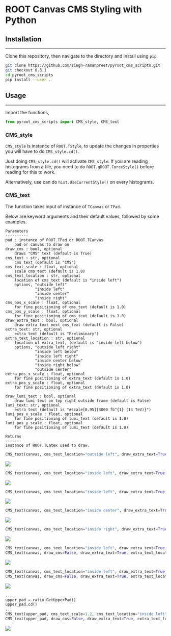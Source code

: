 # ROOT Canvas CMS Styling with Python

## Installation
----------------
Clone this repository, then navigate to the directory and install using `pip`.
```bash
git clone https://github.com/singh-ramanpreet/pyroot_cms_scripts.git
git checkout 0.3.1
cd pyroot_cms_scripts
pip install --user .
```

## Usage
---------
Import the functions,
```python
from pyroot_cms_scripts import CMS_style, CMS_text
```
### CMS_style

`CMS_style` is instance of `ROOT.TStyle`, to update the changes in properties you will have to do `CMS_style.cd()`.

Just doing `CMS_style.cd()` will activate `CMS_style`. If you are reading histograms from a file, you need to do `ROOT.gROOT.ForceStyle()` before reading for this to work.

Alternatively, use can do `hist.UseCurrentStyle()` on every histograms.

### CMS_text

The function takes input of instance of `TCanvas` or `TPad`.

Below are keyword arguments and their default values, followed by some examples.
    
    Parameters
    ----------
    pad : instance of ROOT.TPad or ROOT.TCanvas
        pad or canvas to draw on
    draw_cms : bool, optional
        draws "CMS" text (default is True)
    cms_text : str, optional
        cms text (default is "CMS")
    cms_text_scale : float, optional
        scale cms_text (default is 1.0)
    cms_text_location : str, optional
        location of cms_text (default is "inside left")
        options, "outside left"
                 "inside left"
                 "inside center"
                 "inside right"
    cms_pos_x_scale : float, optional
        for fine positioning of cms_text (default is 1.0)
    cms_pos_y_scale : float, optional
        for fine positioning of cms_text (default is 1.0)
    draw_extra_text : bool, optional
        draw extra text next cms_text (default is False)
    extra_text: str, optional
        extra text (default is "Preliminary")
    extra_text_location : str, optional
        location of extra_text, (default is "inside left below")
        options, "outside left right"
                 "inside left below"
                 "inside left right"
                 "inside center below"
                 "inside right below"
                 "outside center"
    extra_pos_x_scale : float, optional
        for fine positioning of extra_text (default is 1.0)
    extra_pos_y_scale : float, optional
        for fine positioning of extra_text (default is 1.0)
    
    draw_lumi_text : bool, optional
        draw lumi text on top right outside frame (default is False)
    lumi_text: str, optional
        extra text (default is "#scale[0.95]{3000 fb^{1} (14 TeV)}")
    lumi_pos_x_scale : float, optional
        for fine positioning of lumi_text (default is 1.0)
    lumi_pos_y_scale : float, optional
        for fine positioning of lumi_text (default is 1.0)
    
    Returns
    -------
    instance of ROOT.TLatex used to draw.
    
```python
CMS_text(canvas, cms_text_location="outside left", draw_extra_text=True, extra_text_location="outside left right", draw_lumi_text=True)
```
![](test/1.png)

```python
CMS_text(canvas, cms_text_location="inside left", draw_extra_text=True, extra_text_location="inside left below")
```
![](test/2.png)

```python
CMS_text(canvas, cms_text_location="inside left", draw_extra_text=True, extra_text_location="inside left right")
```
![](test/3.png)

```python
CMS_text(canvas, cms_text_location="inside center", draw_extra_text=True, extra_text_location="inside center below")
```
![](test/4.png)

```python
CMS_text(canvas, cms_text_location="inside right", draw_extra_text=True, extra_text_location="inside right below", draw_lumi_text=True)
```
![](test/5.png)

```python
CMS_text(canvas, cms_text_location="inside left", draw_extra_text=True, extra_text_location="inside left right")
CMS_text(canvas, draw_cms=False, draw_extra_text=True, extra_text_location="outside center", extra_text="#font[42]{arxiv:YYMM.NNNNN}")
```
![](test/6.png)

```python
CMS_text(canvas, cms_text_location="inside left", draw_extra_text=True, extra_text_location="inside left right")
CMS_text(canvas, draw_cms=False, draw_extra_text=True, extra_text_location="inside left below", extra_text="#font[42]{arxiv:YYMM.NNNNN}")
```
![](test/7.png)

```python
...
upper_pad = ratio.GetUpperPad()
upper_pad.cd()
...
CMS_text(upper_pad, cms_text_scale=1.2, cms_text_location="inside left", draw_extra_text=True, extra_text_location="inside left right", extra_text="#scale[1.1]{Preliminary}", extra_text_pos_x_scale=1.02, draw_lumi_text=True, lumi_text="#scale[1.1]{3000 fb^{-1} (14 TeV)}")
CMS_text(upper_pad, draw_cms=False, draw_extra_text=True, extra_text_location="inside left below", extra_text="#scale[1.1]{#font[42]{arxiv:YYMM.NNNNN}}", extra_text_pos_y_scale=1.05)
```
![](test/8.png)
